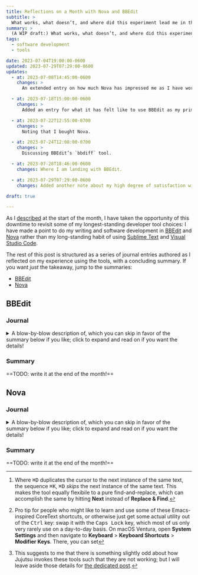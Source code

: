 ```yaml
---
title: Reflections on a Month with Nova and BBEdit
subtitle: >
  What works, what doesn’t, and where did this experiment lead me in the end?
summary: >
  (A WIP draft:) What works, what doesn’t, and where did this experiment lead me in the end?
tags:
  - software development
  - tools

date: 2023-07-04T19:00:00-0600
updated: 2023-07-29T07:29:00-0600
updates:
  - at: 2023-07-08T14:45:00-0600
    changes: >
      An extended entry on how much Nova has impressed me as I have worked basically exclusively with it on a Rust side project.

  - at: 2023-07-18T15:00:00-0600
    changes: >
      Added an entry for what it has felt like to use BBEdit as my primary “just for basic text work” editor for the past few weeks. Also switched (at least for now?) to using `<details>` tags for the journal sections.

  - at: 2023-07-22T12:55:00-0700
    changes: >
      Noting that I bought Nova.

  - at: 2023-07-24T12:08:00-0700
    changes: >
      Discussing BBEdit’s `bbdiff` tool.

  - at: 2023-07-28T18:46:00-0600
    changes: Where I am landing with BBEdit.

  - at: 2023-07-29T07:29:00-0600
    changes: Added another note about my high degree of satisfaction with BBEdit!

draft: true

---
```


As I [described][blog] at the start of the month, I have taken the opportunity of this downtime to revisit some of my longest-standing developer tool choices: I have made a point to do my writing and software development in [BBEdit][bb] and [Nova][nova] rather than my long-standing habit of using [Sublime Text][st] and [Visual Studio Code][code].

[bb]: https://www.barebones.com/products/bbedit/
[blog]: https://v5.chriskrycho.com/journal/trying-bbedit-and-nova/
[code]: http://code.visualstudio.com/
[nova]: https://nova.app
[st]: https://www.sublimetext.com

The rest of this post is structured as a series of journal entries authored as I reflected on my experience using the tools, with a concluding summary. If you want *just* the takeaway, jump to the summaries:

- [BBEdit](#summary)
- [Nova](#summary-1)

## BBEdit

### Journal

<details><summary>A blow-by-blow description of, which you can skip in favor of the summary below if you like; click to expand and read on if you want the details!</summary>

#### July 4

BBEdit feels *quite* good as a writing tool. I initially tried working with it as a replacement for Code, and… it did not work out. That was apparent within a day. While it added support for language servers a few years ago, that approach is very clearly a second-class one in the editor, and things I take for granted when working in Code I could only sort of—very jankily—make work in BBEdit. Renames work well. Go to definition works decently. Finding all references… when it works, it’s nice, but it did not, in general, *work*.

Writing is a different story. As I noted at the end of the post in which I proclaimed my intention to do this, it feels really, *really* good. The editor is fast and snappy and gets out of my way, and all of its affordances are *native affordances*.

There is one key thing I miss from Sublime when using BBEdit as a primary authoring tool, though. Amusingly, it is the thing which sold everyone on Sublime all those years ago: multiple cursors. I end up using that feature extensively for fast text transformations that do not require doing an actual find and replace—not least because I can *choose* whether to include a given selection in Sublime (or Code, which has the same ability).[^cmd-d] I suspect I may get used to just using a find-and-replace mechanic again, but it is the kind of thing I wish BBEdit would just add and make this a non-issue.

The only other issue I have is that BBEdit does not let me set certain view defaults on a per-language basis. When editing a Markdown file, for example, I *never* want to see line numbers. I can configure Sublime or Code to do that; I cannot find any way to configure BBEdit to do that. I therefore have to toggle it off manually every time I open a Markdown doc, and then it is persistent across *all* document types. Meh.


[^cmd-d]: Where <kbd>⌘</kbd><kbd>D</kbd> duplicates the cursor to the next instance of the same text, the sequence <kbd>⌘</kbd><kbd>K</kbd>, <kbd>⌘</kbd><kbd>D</kbd> *skips* the next instance of the same text. This makes the tool equally flexibile to a pure find-and-replace, which can accomplish the same by hitting **Next** instead of **Replace & Find**.

### July 18

I have continued to use BBEdit as my go-to text editor over the past few weeks, and I continue to really like it. I recognize that I have barely tapped its power, and that I am still largely using it the same way I have used Sublime Text for the past six or seven years (since first Atom and then <abbr title="Visual Studio">VS</abbr> Code took over as my “daily driver”): for light and fast text editing with a minimum of fuss. In that role, I am finding that it is indeed noticeably better than Sublime in some ways, most of all in the ways that I hoped when I set out to do this experiment in the first place: feeling native and at home on macOS. The text editing itself is comparably nice in both, which is a testament to how well Sublime works—but the text rendering definitely feels like it *fits* more correctly on macOS.

Certainly the rest of the user interface does: it has a normal (meaning: mostly graphical!) settings panel—though that settings panel allows far *more* customization than most other Mac text editors. It lets you set *which menu items* you want, for goodness’ sake! The counterpoint here is that setting the “advanced”—BBEdit calls them “Expert”—settings requires writing [plist][plist] values from the command line with `defaults write com.barebones.bbedit.<some preference> <some value>`.

<aside>

This prompted me to actually go read the `man` page for `defaults` for the first time. Despite having *used* `defaults write` off and on for over a decade, I had never dug into it. It is a nicely-documented little utility. My favorite bit is the **Bugs** section:

> Defaults can be structured in very complex ways, making it difficult for the user to enter them with this command.

This is: accurate.

</aside>

[plist]: https://en.wikipedia.org/wiki/Property_list

The quibbles I noted above about per-document-type settings remain mildly annoying. Other issues I hit along the way were apparently at least partly of my own making. For example, I regularly create Markdown links by selecting some text and hitting <kbd>[</kbd> with the expectation that it will wrap the selected text with a matching `]`, after which I can just <kbd>Ctrl</kbd><kbd>F</kbd> it and hit <kbd>(</kbd> and then <kbd>⌘</kbd><kbd>V</kbd> to paste in the link.[^ctrl] BBEdit apparently supports this behavior out of the gate: the manual says it is the default behavior. I somehow turned it off and was going to write it down here as a gap, and then thought, *Nah, there must to be a preference for that, right?* Sure enough, the incredibly extensive User Manual told me what to change, and things are as they should be.


[^ctrl]: Pro tip for people who might like to learn and use some of these Emacs-inspired CoreText shortcuts, or otherwise just get some actual utility out of the <kbd>Ctrl</kbd> key: swap it with the <kbd>Caps Lock</kbd> key, which most of us only very rarely use on a day-to-day basis. On macOS Ventura, open **System Settings** and then navigate to **Keyboard** > **Keyboard Shortcuts** > **Modifier Keys**. There, you can set

### July 24

Two days ago, on opening BBEdit from the command line to jot down my note (below) on going ahead and buying Nova, I noticed that as well as the `bbedit` command there are also `bbdiff`, `bbfind`, and `bbresults` commands. These are all interesting in their own right, but it is `bbdiff` that got my attention: I have had some annoying issues using [Kaleidoscope][k] as the diff editor in [my *other* experiment this month][jj], and wondered if BBEdit’s built-in diff editing capability would do the trick.

[k]: https://kaleidoscope.app
[jj]: https://v5.chriskrycho.com/journal/jj-init/

It turns out: I cannot get *it* to work either,[^jj-diff] and I do prefer Kaleidoscope to `bbdiff` overall, but there are some really smart and helpful features to `bbdiff` that mean I am likely to use it in certain very specific scenarios where it actually beats out Kaleidoscope. Most notable among those: it makes it easy to diff and merge at a level more granular than *lines*: it provides word-by-word/token-by-token breakdowns. For an example of the kind of change I mean, consider this change to some Rust code:

```diff
- pub(super) struct Metadata {
+ pub(crate) struct ItemMetadata {
```

There are two separate changes here:

- the visibility change from `pub(super)` to `pub(crate)`
- the rename from `Metadata` to `ItemMetadata`

Most diff tools do not expose those different levels at all, because they work purely on the level of lines, not words or other kinds of tokens. BBEdit’s diff view *does*. That comes in quite handy when breaking up a change into multiple commits.

[^jj-diff]: This suggests to me that there is something slightly odd about how Jujutsu invokes these tools such that they are not working; but I will leave aside those details for [the dedicated post][jj].


### July 28

I am really quite satisfied with BBEdit at this point. Every one of the ~17,000 words I have written and published this month has been drafted in it. So likewise with every single commit message for the side project work I have done, and no few of the journal entries for a side project where I am consistently logging my work. Honestly: I am now having a hard time imagining going back to Sublime or other such non-native editors! I am still barely scratching the surface of its capabilities, but all the parts I am using just feel… *good*.

The interesting bit now is to consider: do I *buy* it? BBEdit comes with a free version: a spiritual successor to TextWrangler, which used off and on years ago. When I look at the list of features which are in the paid version, the simple truth is I will not use most of them in the role I have carved out for this particular tool. Where Nova was [easy to decide to buy](#july-22), this is much less obvious. The biggest selling point is the <kbd>⌘</kbd><kbd>⇧</kbd><kbd>U</kbd>-triggered **Commands** menu… but I just bought [Finbar][finbar] and the honest truth is it solves that particular need.

[finbar]: https://www.roeybiran.com/apps/finbar

That leaves me in the interesting spot where I am going to be a happy user BBEdit, but not (yet, at least) a paying one! If at some point my usage pattern shifts, I will happily pay for it, because it is a great tool. Indeed, I may at some point pay for it just because it *is* a great tool and I like supporting the developers of good tools. For the moment, though, I think BBEdit in Free Mode is going to be all I need!


### July 29

One way of summarizing my current very positive sentiment about BBEdit:

I like to write on my iPad sometimes. (Less since switching to Apple Silicon-powered laptops a couple years ago, but still sometimes.) Just now, I was thinking about picking up to write with it and thought, <i>Which app, though? Hmm. I really wish BBEdit were on the iPad.</i>


</details>


### Summary

==TODO: write it at the end of the month!==

<!--

-->


## Nova

### Journal

<details><summary>A blow-by-blow description of, which you can skip in favor of the summary below if you like; click to expand and read on if you want the details!</summary>

#### July 4

At this point, I have been using Nova for a couple of days for my ongoing side project work in Rust (see comments above about why I ended up *not* trying to use BBEdit for this!). It feels… really, *really* good. I have hit only a few things where I could not do everything Code does. I hit one consistent crash—a case where [rust-analyzer][ra] seems to be crashing and Nova is not handling the crash well—but otherwise it has been incredibly snappy and reliable. More than that, when I had cause to reopen Code briefly (because of the aforementioned crash) it just felt… janky.

[ra]: https://rust-analyzer.github.io

### July 8

Over the past couple of days, I finished a major milestone in one of my side projects—a project written entirely in Rust, and with all of this work carried out entirely in Nova. This was a pretty good stress test for Nova: while the rust-analyzer language server does in fact implement the normal [Language Server Protocol][lsp], the rust-analyzer project is also explicit that the [<abbr title="Visual Studio">VS</abbr> Code][code] extension is the primary target, and it gets attention and sometimes even features other editors do not as a result. How well, I wondered, would Nova stack up?

[lsp]: https://microsoft.github.io/language-server-protocol/
[code]: https://code.visualstudio.com

The answer, I was delighted to find, is: *smashingly*. Although I hit a number of little bugs and gaps along the way, none of them were remotely show-stoppers, and the overall experience is frankly *so* much better than the experience of using Code that I am now finding it somewhat difficult to imagine going back. As I said above, Code just feels kind of janky by contrast. As I noted in [my original explanation][original] for why I am running this experiment in the first place: every single thing about an Electron app is just a little bit *off*. Not so with Nova.

[original]: https://v5.chriskrycho.com/journal/trying-bbedit-and-nova/

Most of these kinds of small quality-of-life details were also true the last time I looked at Nova. There was another problem then, though: the ecosystem around the editor. While still not massive, the ecosystem is much larger than it was 12–18 months ago. More important than there simply being more extensions is that the territory covered by those extensions has grown dramatically. There *were* Rust and TypeScript extensions back then; they are *good* now. Indeed, the ecosystem which exists for Nova appears generally to be fairly high quality.

The net is that, a week into this experiment, I am *really* liking Nova and I am very likely to end up switching to it as my “daily driver” editor going forward.


### July 22

I just bought Nova. I think that tells you the status of this experiment. Since I have been using it as my go-to editor/<abbr title="integrated development environment">IDE</abbr> for Rust, TypeScript, etc. for the past three weeks, I have hit the point where I actively want *not* to open <abbr title="Visual Studio">VS</abbr> Code. I do not miss it. As described above, I have a handful of small things I miss (and might contribute to the ecosystem), and I will have some work to do to make it viable as my editor for the mammoth repo I mostly work on for my daily work (rather than personal work), but I call this part of the experiment a smashing success.

There is very little to say here beyond what I said above in terms of the reasons. I just hit the point today where I knew that I had no more doubts. The question was not “Am I going to buy this?” but simply “When do I get around to buying it?” Given that Panic is a *great* developer—one with a long history of shipping some of the best apps on the Mac, including [Transmit][transmit], of which I am also a very happy customer—I just decided the answer was: *Today*. I am happy to have switched, full stop.

[transmit]: https://panic.com/transmit/


</details>


### Summary

==TODO: write it at the end of the month!==
